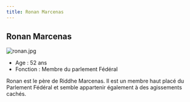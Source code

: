 ```yaml
---
title: Ronan Marcenas
---
```


Ronan Marcenas
--------------


![ronan.jpg](/images/stories/saga/unicorn/persos/ronan.jpg)
- Age : 52 ans  
- Fonction : Membre du parlement Fédéral


Ronan est le père de Riddhe Marcenas. Il est un membre haut placé du Parlement Fédéral et semble appartenir également à des agissements cachés.

